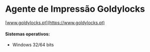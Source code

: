 # Agente de Impressão Goldylocks
[www.goldylocks.pt](https://www.goldylocks.pt)
#### Sistemas operativos:
+ Windows 32/64 bits
